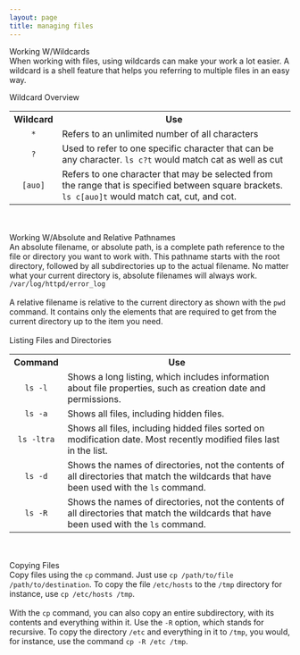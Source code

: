 ```yaml
---
layout: page
title: managing files
---
```


Working W/Wildcards<br>
When working with files, using wildcards can make your work a lot easier. A wildcard is a shell feature that helps you referring to multiple files in an easy way.<br>


Wildcard Overview<br>
<table>
  <tr>
    <th>Wildcard</th>
    <th>Use</th>
  </tr>
  <tr>
    <td align="center"><code>*</code></td>
    <td>Refers to an unlimited number of all characters</td>
  </tr>
  <tr>
    <td align="center"><code>?</code></td>
    <td>Used to refer to one specific character that can be any character. <code>ls c?t</code> would match cat as well as cut</td>
  </tr>
  <tr>
    <td align="center"><code>[auo]</code></td>
    <td>Refers to one character that may be selected from the range that is specified between square brackets. <code>ls c[auo]t</code> would match cat, cut, and cot.</td>
  </tr>
</table><br>
<br>
Working W/Absolute and Relative Pathnames<br>
An absolute filename, or absolute path, is a complete path reference to the file or directory you want to work with. This pathname starts with the root directory, followed by all subdirectories up to the actual filename. No matter what your current directory is, absolute filenames will always work. <code>/var/log/httpd/error_log</code><br>
<br>
A relative filename is relative to the current directory as shown with the <code>pwd</code> command. It contains only the elements that are required to get from the current directory up to the item you need.<br>
<br>
Listing Files and Directories<br>
<table>
  <tr>
    <th>Command</th>
    <th>Use</th>
  </tr>
  <tr>
    <td align="center"><code>ls -l</code></td>
    <td>Shows a long listing, which includes information about file properties, such as creation date and permissions.</td>
  </tr>
  <tr>
    <td align="center"><code>ls -a</code></td>
    <td>Shows all files, including hidden files.</td>
  </tr>
  <tr>
    <td align="center"><code>ls -ltra</code></td>
    <td>Shows all files, including hidded files sorted on modification date. Most recently modified files last in the list.</td>
  </tr>
  <tr>
    <td align="center"><code>ls -d</code></td>
    <td>Shows the names of directories, not the contents of all directories that match the wildcards that have been used with the <code>ls</code> command.</td>
  </tr>
  <tr>
    <td align="center"><code>ls -R</code></td>
    <td>Shows the names of directories, not the contents of all directories that match the wildcards that have been used with the <code>ls</code> command.</td>
  </tr>
</table><br>
<br>
Copying Files<br>
Copy files using the <code>cp</code> command. Just use <code>cp /path/to/file /path/to/destination</code>. To copy the file <code>/etc/hosts</code> to the <code>/tmp</code> directory for instance, use <code>cp /etc/hosts /tmp</code>.<br>
<br>
With the <code>cp</code> command, you can also copy an entire subdirectory, with its contents and everything within it. Use the <code>-R</code> option, which stands for recursive. To copy the directory <code>/etc</code> and everything in it to <code>/tmp</code>, you would, for instance, use the command <code>cp -R /etc /tmp</code>.
